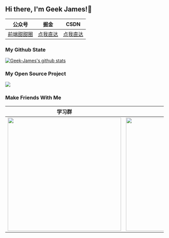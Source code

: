 ## Hi there, I'm Geek James!👋

|  公众号   | 掘金  |CSDN |
|  ----  | ----  | --- |
| [前端甜甜圈]() | [点我直达](https://juejin.im/user/5c4ebc72e51d4511dc7306ce/posts)|[点我直达](https://blog.csdn.net/zc639143029)|

### My Github State
[![Geek-James's github stats](https://github-readme-stats.vercel.app/api?username=geek-james&show_icons=true&title_color=fff&icon_color=79ff97&text_color=9f9f9f&bg_color=151515)](https://github.com/anuraghazra/github-readme-stats)

### My Open Source Project
<a href="https://github.com/Geek-James/ddBuy">
  <img align="left" src="https://github-readme-stats.anuraghazra1.vercel.app/api/pin/?username=geek-james&repo=ddbuy&show_icons=true&title_color=fff&icon_color=79ff97&text_color=9f9f9f&bg_color=151515" />
</a><br>

### Make Friends With Me

| 学习群                                                                                                | 个人公众号
| ----------------------------------------------------------------------------------------------------- | --|
| <img width="360px" src="http://518taole.7-orange.cn/hitron/me.gif"/> |<img width="360px" src="http://518taole.7-orange.cn/hitron/gz.png">
